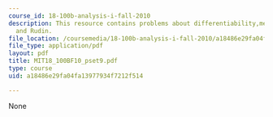 ```yaml
---
course_id: 18-100b-analysis-i-fall-2010
description: This resource contains problems about differentiability,mean value theorem
  and Rudin.
file_location: /coursemedia/18-100b-analysis-i-fall-2010/a18486e29fa04fa13977934f7212f514_MIT18_100BF10_pset9.pdf
file_type: application/pdf
layout: pdf
title: MIT18_100BF10_pset9.pdf
type: course
uid: a18486e29fa04fa13977934f7212f514

---
```

None